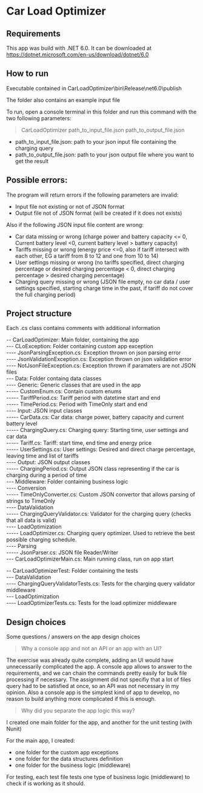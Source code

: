 # Car Load Optimizer

## Requirements

This app was build with .NET 6.0. It can be downloaded at https://dotnet.microsoft.com/en-us/download/dotnet/6.0

## How to run

Executable contained in CarLoadOptimizer\bin\Release\net6.0\publish

The folder also contains an example input file

To run, open a console terminal in this folder and run this command with the two following parameters:
> CarLoadOptimizer path_to_input_file.json path_to_output_file.json
- path_to_input_file.json: path to your json input file containing the charging query
- path_to_output_file.json: path to your json output file where you want to get the result

## Possible errors:

The program will return errors if the following parameters are invalid:
- Input file not existing or not of JSON format
- Output file not of JSON format (will be created if it does not exists)

Also if the following JSON input file content are wrong:
- Car data missing or wrong (charge power and battery capacity <= 0, Current battery level <0, current battery level > battery capacity)
- Tariffs missing or wrong (energy price <=0, also if tariff intersect with each other, EG a tariff from 8 to 12 and one from 10 to 14)
- User settings missing or wrong (no tariffs specified, direct charging percentage or desired charging percentage < 0, direct charging percentage > desired charging percentage)
- Charging query missing or wrong (JSON file empty, no car data / user settings specified, starting charge time in the past, if tariff do not cover the full charging period)

## Project structure

Each .cs class contains comments with additional information

-- CarLoadOptimizer: Main folder, containing the app  
--- CLoException: Folder containing custom app exception  
---- JsonParsingException.cs: Exception thrown on json parsing error  
---- JsonValidationException.cs: Exception thrown on json validation error  
---- NotJsonFileException.cs: Exception thrown if paramaters are not JSON files  
--- Data: Folder containg data classes  
---- Generic: Generic classes that are used in the app  
----- CustomEnum.cs: Contain custom enums  
----- TariffPeriod.cs: Tariff period with datetime start and end  
----- TimePeriod.cs: Period with TimeOnly start and end  
---- Input: JSON input classes  
----- CarData.cs: Car data: charge power, battery capacity and current battery level  
----- ChargingQuery.cs: Charging query: Starting time, user settings and car data  
----- Tariff.cs: Tariff: start time, end time and energy price  
----- UserSettings.cs: User settings: Desired and direct charge percentage, leaving time and list of tariffs  
---- Output: JSON output classes  
----- ChargingPeriod.cs: Output JSON class representing if the car is charging during a period of time  
--- Middleware: Folder containing business logic  
---- Conversion  
----- TimeOnlyConverter.cs: Custom JSON convertor that allows parsing of strings to TimeOnly  
---- DataValidation  
----- ChargingQueryValidator.cs: Validator for the charging query (checks that all data is valid)  
---- LoadOptimization  
----- LoadOptimizer.cs: Charging query optimizer. Used to retrieve the best possible charging schedule.  
---- Parsing  
----- JsonParser.cs: JSON file Reader/Writer  
--- CarLoadOptimizerMain.cs: Main running class, run on app start  

-- CarLoadOptimizerTest: Folder containing the tests  
--- DataValidation  
---- ChargingQueryValidatorTests.cs: Tests for the charging query validator middleware  
--- LoadOptimization  
---- LoadOptimizerTests.cs: Tests for the load optimizer middleware  

## Design choices
Some questions / answers on the app design choices

> Why a console app and not an API or an app with an UI?

The exercise was already quite complete, adding an UI would have unnecessarily complicated the app. 
A console app allows to answer to the requirements, and we can chain the commands pretty easily for bulk file processing if necessary.
The assignment did not specifiy that a lot of files query had to be satisfied at once, so an API was not necessary in my opinion.
Also a console app is the simplest kind of app to develop, no reason to build anything more complicated if this is enough.

> Why did you separate the app logic this way?

I created one main folder for the app, and another for the unit testing (with Nunit)

For the main app, I created:
- one folder for the custom app exceptions
- one folder for the data structures definition
- one folder for the business logic (middleware)

For testing, each test file tests one type of business logic (middleware) to check if is working as it should.
